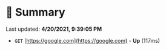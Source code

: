 # 📖 Summary
Last updated: **4/20/2021, 9:39:05 PM**

- `GET` [https://google.com](https://google.com) - **Up** (117ms)
